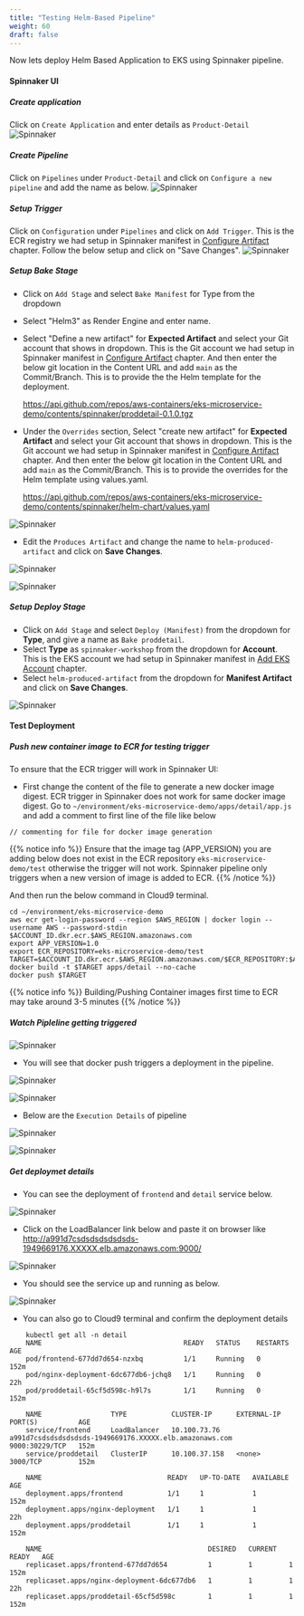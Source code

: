 ```yaml
---
title: "Testing Helm-Based Pipeline"
weight: 60
draft: false
---
```


Now lets deploy Helm Based Application to EKS using Spinnaker pipeline.

#### Spinnaker UI

##### Create application
Click on `Create Application` and enter details as `Product-Detail`
![Spinnaker](/images/spinnnaker/proddetail.png)

##### Create Pipeline
Click on `Pipelines` under `Product-Detail` and click on `Configure a new pipeline` and add the name as below.
![Spinnaker](/images/spinnnaker/helmpipeline.png)

##### Setup Trigger
Click on `Configuration` under `Pipelines` and click on `Add Trigger`. This is the ECR registry we had setup in Spinnaker manifest in [Configure Artifact](/265_spinnaker_eks/configure_artifact/) chapter. Follow the below setup and click on "Save Changes".
![Spinnaker](/images/spinnnaker/trigger.png)

##### Setup Bake Stage
- Click on `Add Stage` and select `Bake Manifest` for Type from the dropdown 
- Select "Helm3" as Render Engine and enter name.
- Select "Define a new artifact" for **Expected Artifact** and select your Git account that shows in dropdown. This is the Git account we had setup in Spinnaker manifest in [Configure Artifact](/265_spinnaker_eks/configure_artifact/) chapter. And then enter the below git location in the Content URL and add `main` as the Commit/Branch. This is to provide the the Helm template for the deployment.
	
	https://api.github.com/repos/aws-containers/eks-microservice-demo/contents/spinnaker/proddetail-0.1.0.tgz
- Under the `Overrides` section, Select "create new artifact" for **Expected Artifact** and select your Git account that shows in dropdown. This is the Git account we had setup in Spinnaker manifest in [Configure Artifact](/265_spinnaker_eks/configure_artifact/) chapter. And then enter the below git location in the Content URL and add `main` as the Commit/Branch. This is to provide the overrides for the Helm template using values.yaml.
	
	https://api.github.com/repos/aws-containers/eks-microservice-demo/contents/spinnaker/helm-chart/values.yaml

![Spinnaker](/images/spinnnaker/bake.png)

- Edit the `Produces Artifact` and change the name to `helm-produced-artifact` and click on **Save Changes**.

![Spinnaker](/images/spinnnaker/bake2.png)

![Spinnaker](/images/spinnnaker/bake3.png)

##### Setup Deploy Stage
- Click on `Add Stage` and select `Deploy (Manifest)` from the dropdown for **Type**, and give a name as `Bake proddetail`.
- Select **Type** as `spinnaker-workshop` from the dropdown for **Account**. This is the EKS account we had setup in Spinnaker manifest in [Add EKS Account](265_spinnaker_eks/add_eks-cccount/) chapter.
- Select `helm-produced-artifact`  from the dropdown for **Manifest Artifact** and click on **Save Changes**.

![Spinnaker](/images/spinnnaker/bake3.png)

#### Test Deployment

##### Push new container image to ECR for testing trigger

To ensure that the ECR trigger will work in Spinnaker UI:

- First change the content of the file to generate a new docker image digest. ECR trigger in Spinnaker does not work for same docker image digest. Go to `~/environment/eks-microservice-demo/apps/detail/app.js` and add a comment to first line of the file like below
```
// commenting for file for docker image generation
```

{{% notice info %}}
Ensure that the image tag (APP_VERSION) you are adding below does not exist in the ECR repository `eks-microservice-demo/test` otherwise the trigger will not work. Spinnaker pipeline only triggers when a new version of image is added to ECR.
{{% /notice %}}

And then run the below command in Cloud9 terminal.

```
cd ~/environment/eks-microservice-demo
aws ecr get-login-password --region $AWS_REGION | docker login --username AWS --password-stdin $ACCOUNT_ID.dkr.ecr.$AWS_REGION.amazonaws.com
export APP_VERSION=1.0
export ECR_REPOSITORY=eks-microservice-demo/test
TARGET=$ACCOUNT_ID.dkr.ecr.$AWS_REGION.amazonaws.com/$ECR_REPOSITORY:$APP_VERSION
docker build -t $TARGET apps/detail --no-cache
docker push $TARGET

```

{{% notice info %}} 
Building/Pushing Container images first time to ECR may take around 3-5 minutes 
{{% /notice %}}

##### Watch Pipleline getting triggered

![Spinnaker](/images/spinnnaker/test.png)

- You will see that docker push triggers a deployment in the pipeline.

![Spinnaker](/images/spinnnaker/test2.png)

![Spinnaker](/images/spinnnaker/test3.png)

- Below are the `Execution Details` of pipeline

![Spinnaker](/images/spinnnaker/test4.png)

![Spinnaker](/images/spinnnaker/test5.png)

##### Get deploymet details

- You can see the deployment of `frontend` and `detail` service below.

![Spinnaker](/images/spinnnaker/hdeploy1.png)

- Click on the LoadBalancer link below and paste it on browser like http://a991d7csdsdsdsdsdsds-1949669176.XXXXX.elb.amazonaws.com:9000/

![Spinnaker](/images/spinnnaker/hdeploy2.png)

- You should see the service up and running as below.

![Spinnaker](/images/spinnnaker/hdeploy3.png)

- You can also go to Cloud9 terminal and confirm the deployment details

```
	kubectl get all -n detail
	NAME                                   READY   STATUS    RESTARTS   AGE
	pod/frontend-677dd7d654-nzxbq          1/1     Running   0          152m
	pod/nginx-deployment-6dc677db6-jchq8   1/1     Running   0          22h
	pod/proddetail-65cf5d598c-h9l7s        1/1     Running   0          152m

	NAME                 TYPE           CLUSTER-IP      EXTERNAL-IP                                                               PORT(S)          AGE
	service/frontend     LoadBalancer   10.100.73.76    a991d7csdsdsdsdsdsds-1949669176.XXXXX.elb.amazonaws.com   9000:30229/TCP   152m
	service/proddetail   ClusterIP      10.100.37.158   <none>                                                                    3000/TCP         152m

	NAME                               READY   UP-TO-DATE   AVAILABLE   AGE
	deployment.apps/frontend           1/1     1            1           152m
	deployment.apps/nginx-deployment   1/1     1            1           22h
	deployment.apps/proddetail         1/1     1            1           152m

	NAME                                         DESIRED   CURRENT   READY   AGE
	replicaset.apps/frontend-677dd7d654          1         1         1       152m
	replicaset.apps/nginx-deployment-6dc677db6   1         1         1       22h
	replicaset.apps/proddetail-65cf5d598c        1         1         1       152m
```

